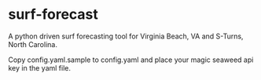 # surf-forecast
A python driven surf forecasting tool for Virginia Beach, VA and S-Turns, North Carolina.

Copy config.yaml.sample to config.yaml and place your magic seaweed api key in the yaml file.
